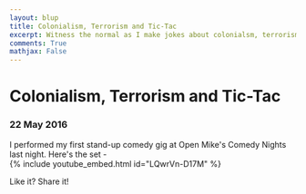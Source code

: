 ```yaml
---
layout: blup
title: Colonialism, Terrorism and Tic-Tac
excerpt: Witness the normal as I make jokes about colonialsm, terrorism and Tic-Tac.
comments: True
mathjax: False
---
```

# Colonialism, Terrorism and Tic-Tac

### 22 May 2016

I performed my first stand-up comedy gig at Open Mike's Comedy Nights last night. Here's the set -  
{% include youtube_embed.html id="LQwrVn-D17M" %}

Like it? Share it!

